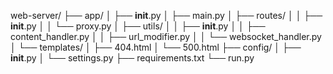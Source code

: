 web-server/
├── app/
│   ├── __init__.py
│   ├── main.py
│   ├── routes/
│   │   ├── __init__.py
│   │   └── proxy.py
│   ├── utils/
│   │   ├── __init__.py
│   │   ├── content_handler.py
│   │   ├── url_modifier.py
│   │   └── websocket_handler.py
│   └── templates/
│       ├── 404.html
│       └── 500.html
├── config/
│   ├── __init__.py
│   └── settings.py
├── requirements.txt
└── run.py
